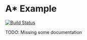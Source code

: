 ﻿# A* Example
[![Build Status](https://dev.azure.com/wodecraft/AStarSample/_apis/build/status/AStarSample-.NET%20Desktop-CI)](https://dev.azure.com/wodecraft/AStarSample/_build/latest?definitionId=1)

TODO: Missing some documentation
